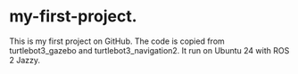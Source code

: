 # my-first-project.
This is my first project on GitHub. The code is copied from turtlebot3_gazebo and turtlebot3_navigation2. It run on Ubuntu 24 with ROS 2 Jazzy.
